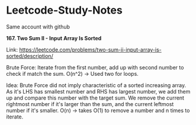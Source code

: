 # Leetcode-Study-Notes

Same account with github

**167. Two Sum II - Input Array Is Sorted**

Link: https://leetcode.com/problems/two-sum-ii-input-array-is-sorted/description/

Brute Force: Iterate from the first number, add up with second number to check if match the sum. O(n^2) -> Used two for loops.

Idea:
Brute Force did not imply characteristic of a sorted increasing array. As it's LHS has smallest number and RHS has largest number, we add them up and compare this number with the target sum. We remove the current rightmost number if it's larger than the sum, and the current leftmost number if it's smaller. O(n) -> takes O(1) to remove a number and n times to iterate.

